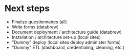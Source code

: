 
<!-- README.md is generated from README.Rmd. Please edit that file -->
Next steps
==========

-   Finalize questionnaires (all)
-   Write forms (databrew)
-   Document deployment / architecture guide (databrew)
-   Installation / architecture set-up (local sites)
-   "Dummy" deploy (local sites deploy administer forms)
-   "Dummy" ETL (dashboard, credentialing, cleaning, etc.)
